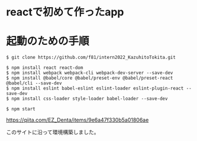 # reactで初めて作ったapp

# 起動のための手順

```
$ git clone https://github.com/f81/intern2022_KazuhitoTokita.git
```

```
$ npm install react react-dom
$ npm install webpack webpack-cli webpack-dev-server --save-dev
$ npm install @babel/core @babel/preset-env @babel/preset-react @babel/cli --save-dev
$ npm install eslint babel-eslint eslint-loader eslint-plugin-react --save-dev
$ npm install css-loader style-loader babel-loader --save-dev
```


```
$ npm start
```

https://qiita.com/EZ_Denta/items/9e6a47f330b5a01806ae

このサイトに沿って環境構築しました。


